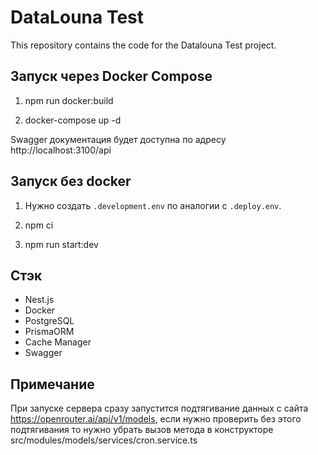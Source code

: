 # DataLouna Test

This repository contains the code for the Datalouna Test project.

## Запуск через Docker Compose

1. npm run docker:build

2. docker-compose up -d

Swagger документация будет доступна по адресу http://localhost:3100/api

## Запуск без docker


1. Нужно создать `.development.env` по аналогии с `.deploy.env`.

2. npm ci

3. npm run start:dev

## Стэк

- Nest.js
- Docker
- PostgreSQL
- PrismaORM
- Cache Manager
- Swagger

## Примечание

При запуске сервера сразу запустится подтягивание данных с сайта https://openrouter.ai/api/v1/models, если нужно проверить без этого подтягивания то нужно убрать вызов метода в конструкторе src/modules/models/services/cron.service.ts